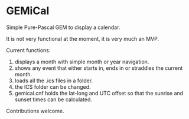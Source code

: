 GEMiCal
=======

Simple Pure-Pascal GEM to display a calendar.

It is not very functional at the moment, it is very much an MVP.

Current functions:

1. displays a month with simple month or year navigation.
2. shows any event that either starts in, ends in or straddles the
   current month.
3. loads all the .ics files in a folder.
4. the ICS folder can be changed.
5. gemical.cnf holds the lat-long and UTC offset so that the sunrise
   and sunset times can be calculated.

Contributions welcome.